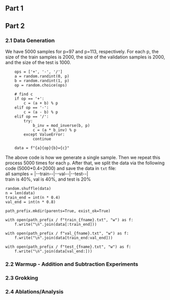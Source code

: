 ## Part 1

## Part 2
### 2.1 Data Generation
We have 5000 samples for p=97 and p=113, respectively. For each p, the size of the train samples is 2000, the size of the validation samples is 2000, and the size of the test is 1000. 

```
    ops = ['+', '-', '/']
    a = random.randint(0, p)
    b = random.randint(1, p)
    op = random.choice(ops)

    # find c
    if op == '+':
        c = (a + b) % p
    elif op == '-':
        c = (a - b) % p
    elif op == '/':
        try:
            b_inv = mod_inverse(b, p)
            c = (a * b_inv) % p
        except ValueError:
            continue

    data = f"{a}{op}{b}={c}"
```
The above code is how we generate a single sample. Then we repeat this process 5000 times for each `p`.
After that, we split the data via the following code (5000*0.4=2000) and save the data in `txt` file: \
all samples = |--train--|--val--|--test--| \
train is 40%, val is 40%, and test is 20%
```
random.shuffle(data)
n = len(data)
train_end = int(n * 0.4)
val_end = int(n * 0.8)

path_prefix.mkdir(parents=True, exist_ok=True)

with open(path_prefix / f"train_{fname}.txt", "w") as f:
    f.write("\n".join(data[:train_end]))

with open(path_prefix / f"val_{fname}.txt", "w") as f:
    f.write("\n".join(data[train_end:val_end]))

with open(path_prefix / f"test_{fname}.txt", "w") as f:
    f.write("\n".join(data[val_end:]))
```

### 2.2 Warmup - Addition and Subtraction Experiments


### 2.3 Grokking


### 2.4 Ablations/Analysis


